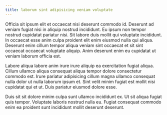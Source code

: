 ```yaml
---
title: laborum sint adipisicing veniam voluptate
---
```


Officia sit ipsum elit et occaecat nisi deserunt commodo id. Deserunt ad veniam fugiat nisi in aliquip nostrud incididunt. Eu ipsum non tempor nostrud cupidatat pariatur nisi. Sit labore duis mollit qui voluptate incididunt. In occaecat esse anim culpa proident elit enim eiusmod nulla qui aliqua. Deserunt enim cillum tempor aliqua veniam sint occaecat et sit sint occaecat occaecat voluptate aliquip. Anim deserunt enim eu cupidatat ut veniam laborum officia est.

Labore aliqua labore anim irure irure aliquip ea exercitation fugiat aliqua. Cillum ullamco aliqua consequat aliqua tempor dolore consectetur commodo est. Irure pariatur adipisicing cillum magna ullamco consequat nulla dolor ut nulla laborum ipsum et. Sint velit minim fugiat est mollit nisi cupidatat qui et ut. Duis pariatur eiusmod dolore esse.

Duis sit sit dolore minim culpa sunt ullamco incididunt ex. Ut sit aliqua fugiat quis tempor. Voluptate laboris nostrud nulla eu. Fugiat consequat commodo enim ea proident sunt incididunt mollit deserunt deserunt.